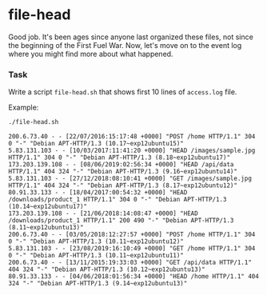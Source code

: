 # file-head

<p data-story-username="amirhan">Good job. It's been ages since anyone last organized these files, not since the beginning of the First Fuel War. Now, let's move on to the event log where you might find more about what happened.</p>

### Task

Write a script `file-head.sh` that shows first 10 lines of `access.log` file.

Example:

```sh
./file-head.sh
```

```log
200.6.73.40 - - [22/07/2016:15:17:48 +0000] "POST /home HTTP/1.1" 304 0 "-" "Debian APT-HTTP/1.3 (10.17~exp12ubuntu15)"
5.83.131.103 - - [10/03/2017:11:41:20 +0000] "HEAD /images/sample.jpg HTTP/1.1" 304 0 "-" "Debian APT-HTTP/1.3 (8.18~exp12ubuntu17)"
173.203.139.108 - - [08/06/2019:02:56:34 +0000] "HEAD /api/data HTTP/1.1" 404 324 "-" "Debian APT-HTTP/1.3 (9.16~exp12ubuntu14)"
5.83.131.103 - - [27/12/2018:08:10:41 +0000] "GET /images/sample.jpg HTTP/1.1" 404 324 "-" "Debian APT-HTTP/1.3 (8.17~exp12ubuntu12)"
80.91.33.133 - - [18/04/2017:00:54:32 +0000] "HEAD /downloads/product_1 HTTP/1.1" 304 0 "-" "Debian APT-HTTP/1.3 (10.14~exp12ubuntu17)"
173.203.139.108 - - [21/06/2018:14:08:47 +0000] "HEAD /downloads/product_1 HTTP/1.1" 200 490 "-" "Debian APT-HTTP/1.3 (8.11~exp12ubuntu13)"
200.6.73.40 - - [03/05/2018:12:27:57 +0000] "POST /home HTTP/1.1" 304 0 "-" "Debian APT-HTTP/1.3 (10.11~exp12ubuntu12)"
5.83.131.103 - - [23/08/2019:16:10:49 +0000] "GET /home HTTP/1.1" 304 0 "-" "Debian APT-HTTP/1.3 (10.11~exp12ubuntu11)"
200.6.73.40 - - [13/11/2015:19:33:03 +0000] "GET /api/data HTTP/1.1" 404 324 "-" "Debian APT-HTTP/1.3 (10.12~exp12ubuntu13)"
80.91.33.133 - - [04/06/2018:01:56:34 +0000] "HEAD /home HTTP/1.1" 404 324 "-" "Debian APT-HTTP/1.3 (9.14~exp12ubuntu13)"
```

